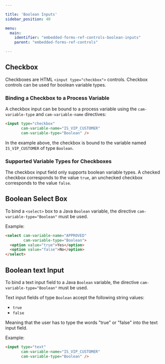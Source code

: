 ```yaml
---

title: 'Boolean Inputs'
sidebar_position: 40

menu:
  main:
    identifier: "embedded-forms-ref-controls-boolean-inputs"
    parent: "embedded-forms-ref-controls"

---
```


## Checkbox

Checkboxes are HTML `<input type="checkbox">` controls. Checkbox controls can be used for boolean
variable types.

### Binding a Checkbox to a Process Variable

A checkbox input can be bound to a process variable using the `cam-variable-type` and `cam-variable-name` directives:

```html
<input type="checkbox"
       cam-variable-name="IS_VIP_CUSTOMER"
       cam-variable-type="Boolean" />
```

In the example above, the checkbox is bound to the variable named `IS_VIP_CUSTOMER` of type
`Boolean`.

### Supported Variable Types for Checkboxes

The checkbox input field only supports boolean variable types. A checked checkbox corresponds to
the value `true`, an unchecked checkbox corresponds to the value `false`.


## Boolean Select Box

To bind a `<select>` box to a Java `Boolean` variable, the directive
`cam-variable-type="Boolean"` must be used.

Example:

```html
<select cam-variable-name="APPROVED"
        cam-variable-type="Boolean">
  <option value="true">Yes</option>
  <option value="false">No</option>
</select>
```


## Boolean text Input

To bind a text input field to a Java `Boolean` variable, the directive
`cam-variable-type="Boolean"` must be used.

Text input fields of type `Boolean` accept the following string values:

* `true`
* `false`

Meaning that the user has to type the words "true" or "false" into the text input field.

Example:

```html
<input type="text"
       cam-variable-name="IS_VIP_CUSTOMER"
       cam-variable-type="Boolean" />
```
